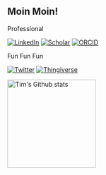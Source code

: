 <h2> Moin Moin! </h2>

Professional

[![LinkedIn](https://img.shields.io/badge/timtreis-LinkedIn-0A66C2?style=flat&logo=LinkedIn&logoColor=FFFFFF)](https://www.linkedin.com/in/timtreis/)
[![Scholar](https://img.shields.io/badge/Tim_Treis-Scholar-1857B6?style=flat&logo=Semantic+Scholar&logoColor=FFFFFF)](https://scholar.google.com/citations?user=BjmxtEsAAAAJ&hl=en)
[![ORCID](https://img.shields.io/badge/0000--0002--9686--4799-ORCID-A6CE39?style=flat&logo=ORCID&logoColor=A6CE39)](https://orcid.org/0000-0002-9686-4799)

Fun Fun Fun

[![Twitter](https://img.shields.io/badge/TreisTim-Twitter-1DA1F2?style=flat&logo=Twitter&logoColor=FFFFFF)](https://twitter.com/TreisTim)
[![Thingiverse](https://img.shields.io/badge/ttreis-thingiverse-248BFB?style=flat&logo=Thingiverse&logoColor=FFFFFF)](https://www.thingiverse.com/ttreis/)


<!-- Dark Mode -->
<div align="left"> 
<a href="https://github.com/timtreis/github-readme-stats#gh-dark-mode-only">
<img height=200 src="https://github-readme-stats-git-masterrstaa-rickstaa.vercel.app/api?username=timtreis&show_icons=true&count_private=true&line_height=28&hide_border=true&card_width=347&include_all_commits=true&role=owner,collaborator&exclude_repo=github-readme-stats&theme=dark&bg_color=000000&hide_rank=false#gh-dark-mode-only" alt="Tim's Github stats" />
</a>
</div>
